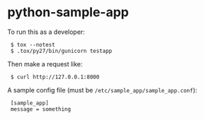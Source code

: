 # python-sample-app

To run this as a developer:

```
 $ tox --notest
 $ .tox/py27/bin/gunicorn testapp
```

Then make a request like:

```
 $ curl http://127.0.0.1:8000
```

A sample config file (must be `/etc/sample_app/sample_app.conf`):

```
 [sample_app]
 message = something
```
